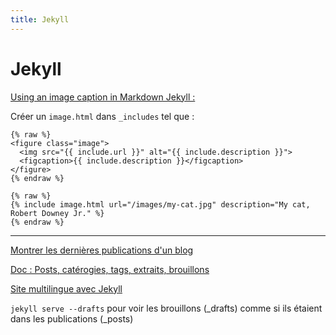 ```yaml
---
title: Jekyll
---
```


# Jekyll


[Using an image caption in Markdown Jekyll :](https://stackoverflow.com/questions/19331362/using-an-image-caption-in-markdown-jekyll/30366422#30366422)

Créer un `image.html` dans `_includes` tel que :

```
{% raw %}
<figure class="image">
  <img src="{{ include.url }}" alt="{{ include.description }}">
  <figcaption>{{ include.description }}</figcaption>
</figure>
{% endraw %}
```

```
{% raw %}
{% include image.html url="/images/my-cat.jpg" description="My cat, Robert Downey Jr." %}
{% endraw %}
```
---

[Montrer les dernières publications d'un blog](https://stackoverflow.com/questions/17890493/how-can-i-show-just-the-most-recent-post-on-my-home-page-with-jekyll)

[Doc : Posts, catérogies, tags, extraits, brouillons](https://jekyllrb.com/docs/posts/)

[Site multilingue avec Jekyll](https://www.sylvaindurand.org/making-jekyll-multilingual/)

`jekyll serve --drafts` pour voir les brouillons (_drafts) comme si ils étaient dans les publications (_posts)
